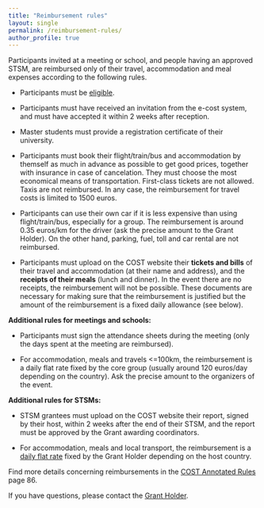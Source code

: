 ```yaml
---
title: "Reimbursement rules"
layout: single
permalink: /reimbursement-rules/
author_profile: true
---
```


Participants invited at a meeting or school, and people having an approved STSM, are reimbursed only of their travel, accommodation and meal expenses according to the following rules.

- Participants must be [eligible](../eligibility).

- Participants must have received an invitation from the e-cost system, and must have accepted it within 2 weeks after reception.

- Master students must provide a registration certificate of their university.

- Participants must book their flight/train/bus and accommodation by themself as much in advance as possible to get good prices, together with insurance in case of cancelation. They must choose the most economical means of transportation. First-class tickets are not allowed. Taxis are not reimbursed. In any case, the reimbursement for travel costs is limited to 1500 euros.

- Participants can use their own car if it is less expensive than using flight/train/bus, especially for a group. The reimbursement is around 0.35 euros/km for the driver (ask the precise amount to the Grant Holder). On the other hand, parking, fuel, toll and car rental are not reimbursed.

- Participants must upload on the COST website their **tickets and bills** of their travel and accommodation (at their name and address), and the **receipts of their meals** (lunch and dinner). In the event there are no receipts, the reimbursement will not be possible. These documents are necessary for making sure that the reimbursement is justified but the amount of the reimbursement is a fixed daily allowance (see below).

**Additional rules for meetings and schools:**

- Participants must sign the attendance sheets during the meeting (only the days spent at the meeting are reimbursed).

- For accommodation, meals and travels <=100km, the reimbursement is a daily flat rate fixed by the core group (usually around 120 euros/day depending on the country). Ask the precise amount to the organizers of the event.

**Additional rules for STSMs:**

- STSM grantees must upload on the COST website their report, signed by their host, within 2 weeks after the end of their STSM, and the report must be approved by the Grant awarding coordinators.

- For accommodation, meals and local transport, the reimbursement is a [daily flat rate](../stsm-daily-allowance) fixed by the Grant Holder depending on the host country.

Find more details concerning reimbursements in the [COST Annotated Rules](https://www.cost.eu/Annotated_Rules_for_COST_Actions_C) page 86.

If you have questions, please contact
the [Grant Holder](mailto:saf-saclay-recettes@inria.fr).
